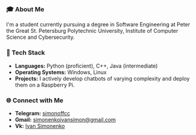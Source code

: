### 🎓 About Me
I'm a student currently pursuing a degree in Software Engineering at Peter the Great St. Petersburg Polytechnic University, Institute of Computer Science and Cybersecurity.

### 🚀 Tech Stack
- **Languages:** Python (proficient), C++, Java (intermediate)
- **Operating Systems:** Windows, Linux
- **Projects:** I actively develop chatbots of varying complexity and deploy them on a Raspberry Pi.

### 🌐 Connect with Me
- **Telegram:** [simonoffcc](https://t.me/simonoffcc)
- **Gmail:** simonenkoivansimon@gmail.com
- **Vk:** [Ivan Simonenko](https://vk.com/simonoffcc)

